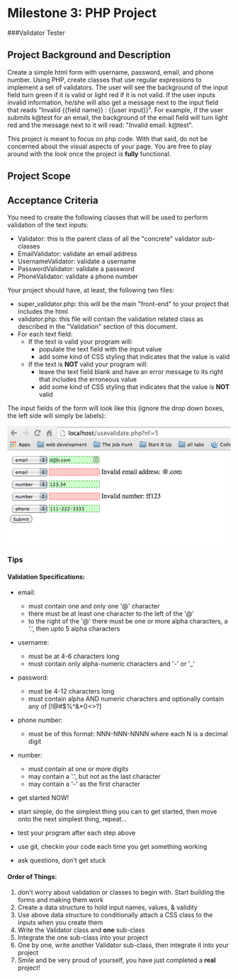 # Milestone 3: PHP Project
###Validator Tester

## Project Background and Description
Create a simple html form with username, password, email, and phone number. Using PHP, create classes that use regular expressions to implement a set of validators. The user will see the background of the input field turn green if it is valid or light red if it is not valid. If the user inputs invalid information, he/she will also get a message next to the input field that reads "Invalid {{field name}} : {{user input}}". For example, if the user submits k@test for an email, the background of the email field will turn light red and the message next to it will read: "Invalid email: k@test".

This project is meant to focus on php code. With that said, do not be concerned about the visual aspects of your page. You are free to play around with the *look* once the project is **fully** functional. 

## Project Scope

## Acceptance Criteria
You need to create the following classes that will be used to perform validation of the text inputs:
- Validator: this is the parent class of all the "concrete" validator sub-classes
- EmailValidator: validate an email address
- UsernameValidator: validate a username
- PasswordValidator: validate a password
- PhoneValidator: validate a phone number

Your project should have, at least, the following two files:
- super_validator.php: this will be the main "front-end" to your project that includes the html
- validator.php: this file will contain the validation related class as described in the "Validation" section of this document.
- For each text field:
  - If the text is valid your program will:
    - populate the text field with the input value
    - add some kind of CSS styling that indicates that the value is valid
  - If the text is **NOT** valid your program will: 
    - leave the text field blank and have an error message to its right that includes the erroneous value
    - add some kind of CSS styling that indicates that the value is **NOT** valid

The input fields of the form will look like this (ignore the drop down boxes, the left side will simply be labels):

![state 3](image02.png)
### Tips
#### Validation Specifications:
- email:
  - must contain one and only one '@' character
  - there must be at least one character to the left of the '@'
  - to the right of the '@' there must be one or more alpha characters, a '.', then upto 5 alpha characters
- username:
  - must be at 4-6 characters long
  - must contain only alpha-numeric characters and '-' or '_'
- password:
  - must be 4-12 characters long
  - must contain alpha AND numeric characters and optionally contain any of [!@#$%^&*()<>?]
- phone number:
  - must be of this format: NNN-NNN-NNNN where each N is a decimal digit
- number:
  - must contain at one or more digits
  - may contain a '.', but not as the last character
  - may contain a '-' as the first character

- get started NOW!
- start simple, do the simplest thing you can to get started, then move onto the next simplest thing, repeat...
- test your program after each step above
- use git, checkin your code each time you get something working
- ask questions, don't get stuck

#### Order of Things:
1. don't worry about validation or classes to begin with. Start building the forms and making them work
1. Create a data structure to hold input names, values, & validity
1. Use above data structure to conditionally attach a CSS class to the inputs when you create them
1. Write the Validator class and **one** sub-class
1. Integrate the one sub-class into your project
1. One by one, write another Validator sub-class, then integrate it into your project
1. Smile and be very proud of yourself, you have just completed a **real** project!

